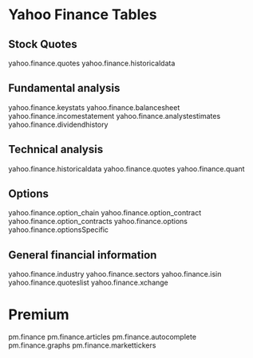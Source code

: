 # Yahoo Finance Tables

## Stock Quotes

yahoo.finance.quotes
yahoo.finance.historicaldata

## Fundamental analysis

yahoo.finance.keystats
yahoo.finance.balancesheet
yahoo.finance.incomestatement
yahoo.finance.analystestimates
yahoo.finance.dividendhistory

## Technical analysis

yahoo.finance.historicaldata
yahoo.finance.quotes
yahoo.finance.quant

## Options

yahoo.finance.option_chain
yahoo.finance.option_contract
yahoo.finance.option_contracts
yahoo.finance.options
yahoo.finance.optionsSpecific

## General financial information

yahoo.finance.industry
yahoo.finance.sectors
yahoo.finance.isin
yahoo.finance.quoteslist
yahoo.finance.xchange

# Premium

pm.finance
pm.finance.articles
pm.finance.autocomplete
pm.finance.graphs
pm.finance.markettickers
